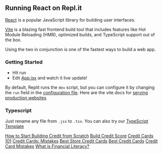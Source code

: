 ## Running React on Repl.it

[React](https://reactjs.org/) is a popular JavaScript library for building user interfaces.

[Vite](https://vitejs.dev/) is a blazing fast frontend build tool that includes features like Hot Module Reloading (HMR), optimized builds, and TypeScript support out of the box.

Using the two in conjunction is one of the fastest ways to build a web app.

### Getting Started
- Hit run
- Edit [App.jsx](#src/App.jsx) and watch it live update!

By default, Replit runs the `dev` script, but you can configure it by changing the `run` field in the [configuration file](#.replit). Here are the vite docs for [serving production websites](https://vitejs.dev/guide/build.html)

### Typescript

Just rename any file from `.jsx` to `.tsx`. You can also try our [TypeScript Template](https://replit.com/@replit/React-TypeScript)

[How to Start Building Credit from Scratch](https://www.youtube.com/watch?v=dW77CWoUW_Q)
[Build Credit Score](https://www.youtube.com/watch?v=eghPxmv4uYw)
[Credit Cards 101](https://www.youtube.com/watch?v=0ddgrHehprk)
[Credit Cards: Mistakes](https://www.youtube.com/watch?v=gM0bCqpv3No&t=3s)
[Best Store Credit Cards](https://wallethub.com/credit-cards/store/)
[Best Credit Cards](https://www.nerdwallet.com/the-best-credit-cards#:~:text=From%20huge,2018)
[Credit Card Mistakes](https://wallethub.com/edu/cc/mistakes-to-avoid-with-your-first-credit-card/97664)
[What is Financial Literacy?](https://www.investopedia.com/terms/f/financial-literacy.asp)
